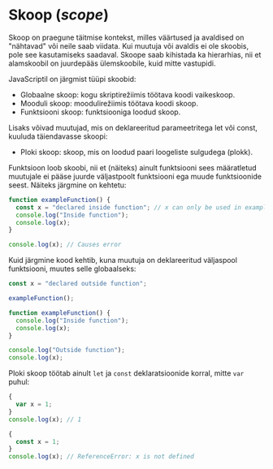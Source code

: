 # Skoop (_scope_)

Skoop on praegune täitmise kontekst, milles väärtused ja avaldised on "nähtavad" või neile saab viidata. Kui muutuja või avaldis ei ole skoobis, pole see kasutamiseks saadaval. Skoope saab kihistada ka hierarhias, nii et alamskoobil on juurdepääs ülemskoobile, kuid mitte vastupidi.

JavaScriptil on järgmist tüüpi skoobid:

- Globaalne skoop: kogu skriptirežiimis töötava koodi vaikeskoop.
- Mooduli skoop: moodulirežiimis töötava koodi skoop.
- Funktsiooni skoop: funktsiooniga loodud skoop.

Lisaks võivad muutujad, mis on deklareeritud parameetritega let või const, kuuluda täiendavasse skoopi:

- Ploki skoop: skoop, mis on loodud paari loogeliste sulgudega (plokk).

Funktsioon loob skoobi, nii et (näiteks) ainult funktsiooni sees määratletud muutujale ei pääse juurde väljastpoolt funktsiooni ega muude funktsioonide seest. Näiteks järgmine on kehtetu:

```javascript
function exampleFunction() {
  const x = "declared inside function"; // x can only be used in exampleFunction
  console.log("Inside function");
  console.log(x);
}

console.log(x); // Causes error
```

Kuid järgmine kood kehtib, kuna muutuja on deklareeritud väljaspool funktsiooni, muutes selle globaalseks:

```javascript
const x = "declared outside function";

exampleFunction();

function exampleFunction() {
  console.log("Inside function");
  console.log(x);
}

console.log("Outside function");
console.log(x);
```

Ploki skoop töötab ainult `let` ja `const` deklaratsioonide korral, mitte `var` puhul:

```javascript
{
  var x = 1;
}
console.log(x); // 1
```

```javascript
{
  const x = 1;
}
console.log(x); // ReferenceError: x is not defined
```
